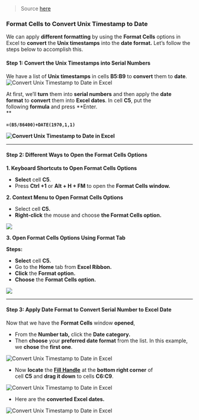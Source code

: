 >Source [here](https://www.exceldemy.com/convert-unix-timestamp-to-date-in-excel/#1_Format_Cells_to_Convert_Unix_Timestamp_to_Date)


### Format Cells to Convert Unix Timestamp to Date

We can apply **different formatting** by using the **Format Cells** options in Excel to **convert** the **Unix timestamps** into the **date format.** Let’s follow the steps below to accomplish this.

#### **Step 1: Convert the Unix Timestamps into Serial Numbers**

We have a list of **Unix timestamps** in cells **B5:B9** to **convert** them to **date**.  
![Convert Unix Timestamp to Date in Excel](https://www.exceldemy.com/wp-content/uploads/2022/03/convert-unix-timestamp-to-date-in-excel-1.png)

At first, we’ll **turn** them into **serial numbers** and then apply the **date format** to **convert** them into **Excel dates**. In cell **C5**, put the following **formula** and press **Enter.  
**

**`=(B5/86400)+DATE(1970,1,1)`**   

**![Convert Unix Timestamp to Date in Excel](https://www.exceldemy.com/wp-content/uploads/2022/03/convert-unix-timestamp-to-date-in-excel-2.png)**

---

#### **Step 2: Different Ways to Open the Format Cells Options**

**1. Keyboard Shortcuts to Open Format Cells Options**

-   **Select** cell **C5**.
-   Press **Ctrl +1** or **Alt + H + FM** to open the **Format Cells window.**

**2. Context Menu to Open Format Cells Options**

-   Select cell **C5.**
-   **Right-click** the mouse and choose **the Format Cells option.**

![](https://www.exceldemy.com/wp-content/uploads/2022/03/convert-unix-timestamp-to-date-in-excel-3.png)

**3. Open Format Cells Options Using Format Tab**

**Steps:**

-   **Select** cell **C5.**
-   Go to the **Home** tab from **Excel Ribbon.**
-   **Click** the **Format option.**
-   **Choose** the **Format Cells option.**

![](https://www.exceldemy.com/wp-content/uploads/2022/03/convert-unix-timestamp-to-date-in-excel-4.png)

---

#### **Step 3: Apply Date Format to Convert Serial Number to Excel Date**

Now that we have the **Format Cells** window **opened**,

-   From the **Number tab,** click the **Date category.**
-   Then **choose** your **preferred date format** from the list. In this example, we **chose** the **first one**.

![Convert Unix Timestamp to Date in Excel](https://www.exceldemy.com/wp-content/uploads/2022/03/convert-unix-timestamp-to-date-in-excel-5.png)

-   Now **locate** the [**Fill Handle**](https://support.microsoft.com/en-us/office/display-or-hide-the-fill-handle-80918200-9ae9-4615-93c9-13d4f1496f81) at the **bottom right corner** of cell **C5** and **drag it down** to cells **C6:C9**.

![Convert Unix Timestamp to Date in Excel](https://www.exceldemy.com/wp-content/uploads/2022/03/convert-unix-timestamp-to-date-in-excel-6.png)

-   Here are the **converted Excel dates.**

![Convert Unix Timestamp to Date in Excel](https://www.exceldemy.com/wp-content/uploads/2022/03/convert-unix-timestamp-to-date-in-excel-7.png)